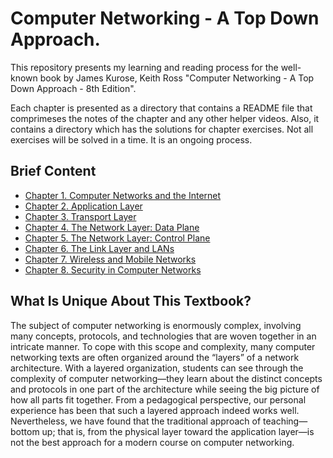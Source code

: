 
# Computer Networking - A Top Down Approach.

This repository presents my learning and reading process for the well-known book by James Kurose, Keith Ross "Computer Networking - A Top Down Approach - 8th Edition".

Each chapter is presented as a directory that contains a README file that comprimeses the notes of the chapter and any other helper videos. Also, it contains a directory which has the solutions for chapter exercises. Not all exercises will be solved in a time. It is an ongoing process.

## Brief Content
- [Chapter 1. Computer Networks and the Internet](https://github.com/geekahmed/Computer-Networking---A-Top-Down-Approach/tree/main/01.Computer%20Networks%20and%20the%20Internet)
- [Chapter 2. Application Layer](https://github.com/geekahmed/Computer-Networking---A-Top-Down-Approach/tree/main/02.Application%20Layer)
- [Chapter 3. Transport Layer](#)
- [Chapter 4. The Network Layer: Data Plane](https://github.com/geekahmed/Computer-Networking---A-Top-Down-Approach/tree/main/04.%20The%20Network%20Layer:%20Data%20Plane)
- [Chapter 5.  The Network Layer: Control Plane](https://github.com/geekahmed/Computer-Networking---A-Top-Down-Approach/tree/main/05.%20The%20Network%20Layer:%20Control%20Plane)
- [Chapter 6. The Link Layer and LANs](https://github.com/geekahmed/Computer-Networking---A-Top-Down-Approach/tree/main/06.%20The%20Link%20Layer%20and%20LANs)
- [Chapter 7. Wireless and Mobile Networks](#)
- [Chapter 8. Security in Computer Networks](#)

## What Is Unique About This Textbook?

The subject of computer networking is enormously complex, involving many concepts, protocols, and technologies that are woven together in an intricate manner. To cope with this scope and complexity, many computer networking texts are often organized around the “layers” of a network architecture. With a layered organization, students can see through the complexity of computer networking—they learn about the distinct concepts and protocols in one part of the architecture while seeing the big picture of how all parts fit together. From a pedagogical perspective, our personal experience has been that such a layered approach indeed works well. Nevertheless, we have found that the traditional approach of teaching—bottom up; that is, from the physical layer toward the application layer—is not the best approach for a modern course on computer networking.
